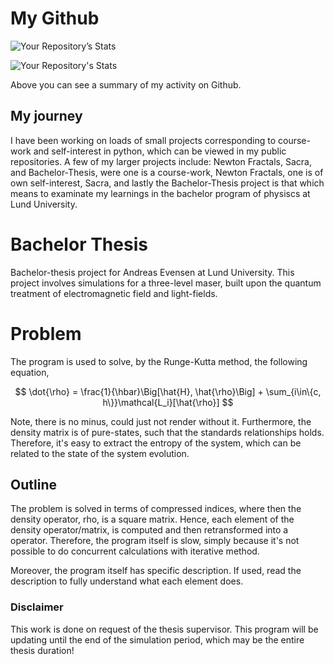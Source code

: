 # My Github
![Your Repository’s Stats](https://github-readme-stats.vercel.app/api?username=thesombady&show_icons=true)

![Your Repository's Stats](https://github-readme-stats.vercel.app/api/top-langs/?username=thesombady&theme=blue-green)


Above you can see a summary of my activity on Github.
## My journey
I have been working on loads of small projects corresponding to course-work and self-interest in python, which can be viewed in my public repositories.
A few of my larger projects include: Newton Fractals, Sacra, and Bachelor-Thesis, were one is a course-work, Newton Fractals, one is of own self-interest, Sacra, and lastly the Bachelor-Thesis project is that which means to examinate my learnings in the bachelor program of physiscs at Lund University.

# Bachelor Thesis
Bachelor-thesis project for Andreas Evensen at Lund University. This project involves simulations for a three-level maser, built upon the quantum treatment of electromagnetic field and light-fields.


# Problem
The program is used to solve, by the Runge-Kutta method, the following equation,
<!---
<img src="https://render.githubusercontent.com/render/math?math=\dot{\rho}=\frac{1}{i\hbar}\Big[\hat{H},\hat{\rho}\Big]\pm\sum_{i\in\{c,h\}}\mathcal{L}_i[\hat{\rho}]">
!--->

$$
\dot{\rho} = \frac{1}{\hbar}\Big[\hat{H}, \hat{\rho}\Big] + \sum_{i\in\{c, h\}}\mathcal{L_i}[\hat{\rho}]
$$

Note, there is no minus, could just not render without it. Furthermore, the density matrix is of pure-states, such that the standards relationships holds. Therefore, it's easy to extract
the entropy of the system, which can be related to the state of the system evolution.
## Outline 
The problem is solved in terms of compressed indices, where then the density operator, rho, is a square matrix. Hence, each element of the density operator/matrix, is computed and then retransformed into a operator.
Therefore, the program itself is slow, simply because it's not possible to do concurrent calculations with iterative method.

Moreover, the program itself has specific description. If used, read the description to fully understand what each element does.


### Disclaimer
This work is done on request of the thesis supervisor. This program will be updating until the end of the simulation period, which may be the entire thesis duration!
